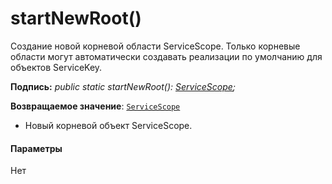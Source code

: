 # <a name="startnewroot"></a>startNewRoot()




Создание новой корневой области ServiceScope. Только корневые области могут автоматически создавать реализации по умолчанию для объектов ServiceKey.

**Подпись:** _public static startNewRoot(): [ServiceScope](../sp-core-library/servicescope.md);_

**Возвращаемое значение**: [`ServiceScope`](../sp-core-library/servicescope.md)



- Новый корневой объект ServiceScope.

#### <a name="parameters"></a>Параметры
Нет


